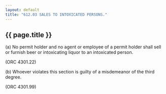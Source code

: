 ```yaml
---
layout: default 
title: "612.03 SALES TO INTOXICATED PERSONS."
---
```


{{ page.title }}
----------------

​(a) No permit holder and no agent or employee of a permit holder shall
sell or furnish beer or intoxicating liquor to an intoxicated person.

(ORC 4301.22)

​(b) Whoever violates this section is guilty of a misdemeanor of the
third degree.

(ORC 4301.99)
